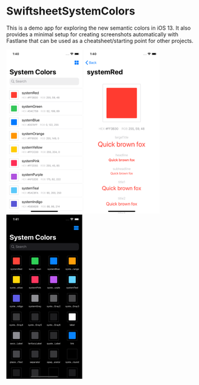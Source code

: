 # SwiftsheetSystemColors

This is a demo app for exploring the new semantic colors in iOS 13. It also provides a minimal setup for creating screenshots automatically with Fastlane that can be used as a cheatsheet/starting point for other projects.

<img src="screenshots/en-US/iPhone%2011%20Pro-1ColorsTable.png" width="200" alt="Colors table"> <img src="screenshots/en-US/iPhone%2011%20Pro-3ColorDetail.png" width="200" alt="Color detail"> <img src="screenshots/en-US/iPhone%2011%20Pro-Dark2ColorsGrid.png" width="200" alt="Colors grid dark">
